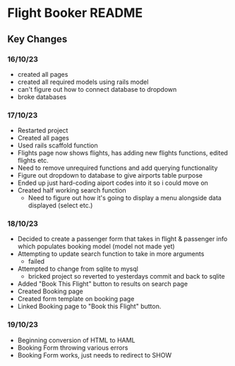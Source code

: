 # Flight Booker README

## Key Changes
### 16/10/23
- created all pages
- created all required models using rails model
- can't figure out how to connect database to dropdown
- broke databases
### 17/10/23
- Restarted project
- Created all pages
- Used rails scaffold function 
- Flights page now shows flights, has adding new flights functions, edited flights etc.
- Need to remove unrequired functions and add querying functionality 
- Figure out dropdown to database to give airports table purpose
- Ended up just hard-coding aiport codes into it so i could move on
- Created half working search function
    - Need to figure out how it's going to display a menu alongside data displayed (select etc.)
### 18/10/23
- Decided to create a passenger form that takes in flight & passenger info which populates booking model (model not made yet)
- Attempting to update search function to take in more arguments
    - failed
- Attempted to change from sqlite to mysql
    - bricked project so reverted to yesterdays commit and back to sqlite
- Added "Book This Flight" button to results on search page
- Created Booking page
- Created form template on booking page
- Linked Booking page to "Book this Flight" button. 
### 19/10/23
- Beginning conversion of HTML to HAML
- Booking Form throwing various errors
- Booking Form works, just needs to redirect to SHOW
